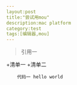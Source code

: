 ```yaml
---
layout:post
title:"尝试用mou"
description:mac platform
category:test
tags:[编辑器,mou]
---
```


>引用一


+清单一
+清单二


		代码一 hello world